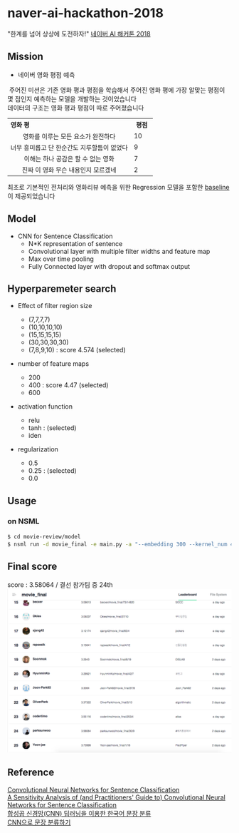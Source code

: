 # naver-ai-hackathon-2018
"한계를 넘어 상상에 도전하자!" [네이버 AI 해커톤 2018](https://github.com/naver/ai-hackathon-2018)

## Mission
* 네이버 영화 평점 예측

&nbsp;주어진 미션은 기존 영화 평과 평점을 학습해서 주어진 영화 평에 가장 알맞는 평점이 몇 점인지 예측하는 모델을 개발하는 것이었습니다<br>
데이터의 구조는 영화 평과 평점이 따로 주어졌습니다<br>

<table class="tbl_data_structure">
  <tr>
    <th style="text-align:left;width:85%">영화 평</th>
    <th style="text-align:center;width:15%">평점</th>
  </tr>
  <tr>
    <td style="text-align:center">영화를 이루는 모든 요소가 완전하다</td>
    <td>
      10
    </td>
  </tr>
  <tr>
      <td style="text-align:center">너무 흥미롭고 단 한순간도 지루할틈이 없었다</td>
      <td>
        9
      </td>
    </tr>
  <tr>
      <td style="text-align:center">이해는 하나 공감은 할 수 없는 영화</td>
      <td>
        7
      </td>
    </tr>
  <tr>
      <td style="text-align:center">진짜 이 영화 무슨 내용인지 모르겠네</td>
      <td>
        2
      </td>
    </tr>
</table>

최초로 기본적인 전처리와 영화리뷰 예측을 위한  Regression 모델을 포함한 [baseline](https://github.com/naver/ai-hackathon-2018/blob/master/missions/examples/movie-review/example)이 제공되었습니다 

## Model
* CNN for Sentence Classification
    - N*K representation of sentence
    - Convolutional layer with multiple filter widths and feature map
    - Max over time pooling
    - Fully Connected layer with dropout and softmax output
    
## Hyperparemeter search
* Effect of filter region size
    - (7,7,7,7)  
    - (10,10,10,10) 
    - (15,15,15,15) 
    - (30,30,30,30)
    - (7,8,9,10) : score 4.574 (selected) 
    
* number of feature maps
    - 200
    - 400 : score 4.47 (selected)
    - 600

* activation function
    - relu 
    - tanh : (selected)
    - iden

* regularization
    - 0.5
    - 0.25 : (selected)
    - 0.0
    
## Usage
### on NSML

````bash
$ cd movie-review/model
$ nsml run -d movie_final -e main.py -a "--embedding 300 --kernel_num 400 --kernel_sizes '7,8,9,10' --dropout 0.25 --lr 0.01"
````

## Final score
score : 3.58064 / 결선 참가팀 중 24th
<img src="res/final_leaderboard.png">

## Reference
[Convolutional Neural Networks for Sentence Classification](https://arxiv.org/abs/1408.5882)<br>
[A Sensitivity Analysis of (and Practitioners' Guide to) Convolutional Neural Networks for Sentence Classification](https://arxiv.org/abs/1510.03820)<br>
[합성곱 신경망(CNN) 딥러닝을 이용한 한국어 문장 분류](http://docs.likejazz.com/cnn-text-classification-tf)<br>
[CNN으로 문장 분류하기](https://ratsgo.github.io/natural%20language%20processing/2017/03/19/CNN)










